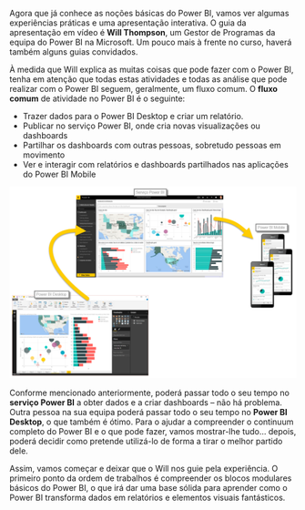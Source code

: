 Agora que já conhece as noções básicas do Power BI, vamos ver algumas experiências práticas e uma apresentação interativa. O guia da apresentação em vídeo é **Will Thompson**, um Gestor de Programas da equipa do Power BI na Microsoft. Um pouco mais à frente no curso, haverá também alguns guias convidados.

À medida que Will explica as muitas coisas que pode fazer com o Power BI, tenha em atenção que todas estas atividades e todas as análise que pode realizar com o Power BI seguem, geralmente, um fluxo comum. O **fluxo comum** de atividade no Power BI é o seguinte:

* Trazer dados para o Power BI Desktop e criar um relatório.
* Publicar no serviço Power BI, onde cria novas visualizações ou dashboards
* Partilhar os dashboards com outras pessoas, sobretudo pessoas em movimento
* Ver e interagir com relatórios e dashboards partilhados nas aplicações do Power BI Mobile

![](media/0-1-intro-using-power-bi/c0a1_1.png)

Conforme mencionado anteriormente, poderá passar todo o seu tempo no **serviço Power BI** a obter dados e a criar dashboards – não há problema. Outra pessoa na sua equipa poderá passar todo o seu tempo no **Power BI Desktop**, o que também é ótimo. Para o ajudar a compreender o continuum completo do Power BI e o que pode fazer, vamos mostrar-lhe tudo… depois, poderá decidir como pretende utilizá-lo de forma a tirar o melhor partido dele.

Assim, vamos começar e deixar que o Will nos guie pela experiência. O primeiro ponto da ordem de trabalhos é compreender os blocos modulares básicos do Power BI, o que irá dar uma base sólida para aprender como o Power BI transforma dados em relatórios e elementos visuais fantásticos.

